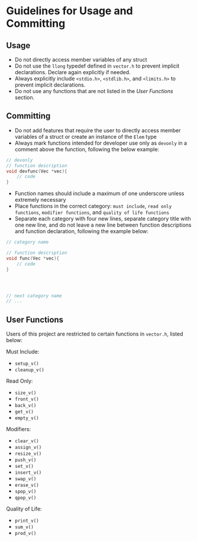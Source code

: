 Guidelines for Usage and Committing
==================================

## Usage
* Do not directly access member variables of any struct
* Do not use the ```llong``` typedef defined in ```vector.h``` to prevent implicit declarations. Declare again explicitly if needed.
* Always explicitly include ```<stdio.h>```, ```<stdlib.h>```, and ```<limits.h>``` to prevent implicit declarations.
* Do not use any functions that are not listed in the <i>User Functions</i> section.

## Committing
* Do not add features that require the user to directly access member variables of a struct or create an instance of the ```Elem``` type
* Always mark functions intended for developer use only as ```devonly``` in a comment above the function, following the below example:
```c
// devonly
// function description
void devfunc(Vec *vec){
    // code
}
```
* Function names should include a maximum of one underscore unless extremely necessary
* Place functions in the correct category: ```must include```, ```read only functions```, ```modifier functions```, and ```quality of life functions```
* Separate each category with four new lines, separate category title with one new line, and do not leave a new line between function descriptions and function declaration, following the example below:
```c
// category name

// function description
void func(Vec *vec){
    // code
}




// next category name
// ...
```

## User Functions
Users of this project are restricted to certain functions in ```vector.h```, listed below:

Must Include:
* ```setup_v()```
* ```cleanup_v()```

Read Only:
* ```size_v()```
* ```front_v()```
* ```back_v()```
* ```get_v()```
* ```empty_v()```

Modifiers:
* ```clear_v()```
* ```assign_v()```
* ```resize_v()```
* ```push_v()```
* ```set_v()```
* ```insert_v()```
* ```swap_v()```
* ```erase_v()```
* ```spop_v()```
* ```qpop_v()```

Quality of Life:
* ```print_v()```
* ```sum_v()```
* ```prod_v()```

